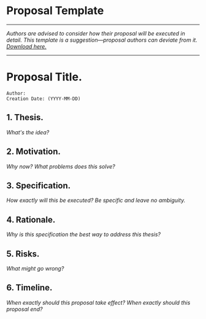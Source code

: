 # Proposal Template

---

_Authors are advised to consider how their proposal will be executed in detail. This template is a suggestion—proposal authors can deviate from it. <a target="\_blank" href='/downloads/template.md' download>Download here.</a>_

---

# Proposal Title.

```
Author:
Creation Date: (YYYY-MM-DD)
```

## 1. Thesis.

_What's the idea?_

## 2. Motivation.

_Why now? What problems does this solve?_

## 3. Specification.

_How exactly will this be executed? Be specific and leave no ambiguity._

## 4. Rationale.

_Why is this specification the best way to address this thesis?_

## 5. Risks.

_What might go wrong?_

## 6. Timeline.

_When exactly should this proposal take effect? When exactly should this proposal end?_
